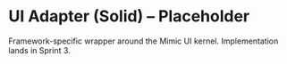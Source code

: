 # UI Adapter (Solid) – Placeholder

Framework-specific wrapper around the Mimic UI kernel. Implementation lands in Sprint 3.
